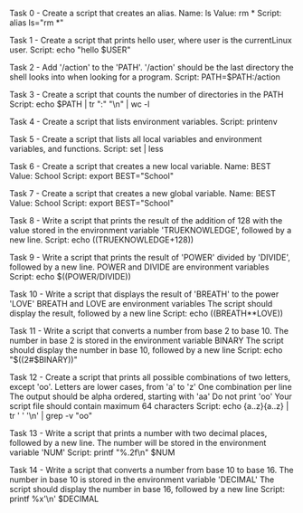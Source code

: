 Task 0 - Create a script that creates an alias.
Name: ls
Value: rm *
Script: alias ls="rm *"

Task 1 - Create a script that prints hello user, where user is the currentLinux user.
Script: echo "hello $USER"

Task 2 - Add '/action' to the 'PATH'. '/action' should be the last directory the shell looks into when looking for a program.
Script: PATH=$PATH:/action

Task 3 - Create a script that counts the number of directories in the PATH
Script: echo $PATH | tr ":" "\n" | wc -l

Task 4 - Create a script that lists environment variables.
Script: printenv

Task 5 - Create a script that lists all local variables and environment variables, and functions.
Script: set | less

Task 6 - Create a script that creates a new local variable.
Name: BEST
Value: School
Script: export BEST="School"

Task 7 - Create a script that creates a new global variable.
Name: BEST
Value: School
Script: export BEST="School"

Task 8 - Write a script that prints the result of the addition of 128 with the value stored in the environment variable 'TRUEKNOWLEDGE', followed by a new line.
Script: echo $(($TRUEKNOWLEDGE+128))

Task 9 - Write a script that prints the result of 'POWER' divided by 'DIVIDE', followed by a new line.
POWER and DIVIDE are environment variables
Script: echo $((POWER/DIVIDE))

Task 10 - Write a script that displays the result of 'BREATH' to the power 'LOVE'
BREATH and LOVE are environment variables
The script should display the result, followed by a new line
Script: echo $(($BREATH**LOVE))

Task 11 - Write a script that converts a number from base 2 to base 10.
The number in base 2 is stored in the environment variable BINARY
The script should display the number in base 10, followed by a new line
Script: echo "$((2#$BINARY))"

Task 12 - Create a script that prints all possible combinations of two letters, except 'oo'.
Letters are lower cases, from 'a' to 'z'
One combination per line
The output should be alpha ordered, starting with 'aa'
Do not print 'oo'
Your script file should contain maximum 64 characters
Script: echo {a..z}{a..z} | tr ' ' '\n' | grep -v "oo"

Task 13 - Write a script that prints a number with two decimal places, followed by a new line.
The number will be stored in the environment variable 'NUM'
Script: printf "%.2f\n" $NUM

Task 14 - Write a script that converts a number from base 10 to base 16.
The number in base 10 is stored in the environment variable 'DECIMAL'
The script should display the number in base 16, followed by a new line
Script: printf %x'\n' $DECIMAL
